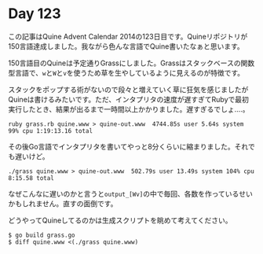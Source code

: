 # Day 123

この記事はQuine Advent Calendar 2014の123日目です。Quineリポジトリが150言語達成しました。我ながら色んな言語でQuine書いたなぁと思います。

150言語目のQuineは予定通りGrassにしました。Grassはスタックベースの関数型言語で、`w`と`W`と`v`を使うため草を生やしているように見えるのが特徴です。

スタックをポップする術がないので段々と増えていく草に狂気を感じましたがQuineは書けるみたいです。ただ、インタプリタの速度が遅すぎてRubyで最初実行したとき、結果が出るまで一時間以上かかりました。遅すぎるでしょ‥‥。

```
ruby grass.rb quine.www > quine-out.www  4744.85s user 5.64s system 99% cpu 1:19:13.16 total
```

その後Go言語でインタプリタを書いてやっと8分くらいに縮まりました。それでも遅いけど。

```
./grass quine.www > quine-out.www  502.79s user 13.49s system 104% cpu 8:15.58 total
```

なぜこんなに遅いのかと言うと`output_[Wv]`の中で毎回、各数を作っているせいかもしれません。直すの面倒です。

どうやってQuineしてるのかは生成スクリプトを眺めて考えてください。

```console
$ go build grass.go
$ diff quine.www <(./grass quine.www)
```
